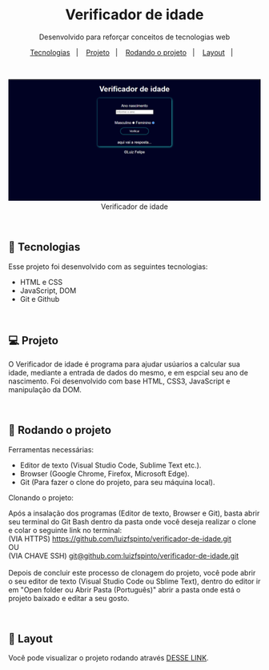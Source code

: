 <h1 align="center">Verificador de idade</h1>

<p align="center">
Desenvolvido para reforçar conceitos de tecnologias web<br/>


<p align="center">
  <a href="#-tecnologias">Tecnologias</a>&nbsp;&nbsp;&nbsp;|&nbsp;&nbsp;&nbsp;
  <a href="#-projeto">Projeto</a>&nbsp;&nbsp;&nbsp;|&nbsp;&nbsp;&nbsp;
  <a href="#-rodando">Rodando o projeto</a>&nbsp;&nbsp;&nbsp;|&nbsp;&nbsp;&nbsp;
  <a href="#-layout">Layout</a>&nbsp;&nbsp;&nbsp;|&nbsp;&nbsp;&nbsp;
</p>

<br>

<p align="center">
 <img alt="License" src="./.github/priview.png">
 Verificador de idade
</p>

<br>

## 🚀 Tecnologias

Esse projeto foi desenvolvido com as seguintes tecnologias:

- HTML e CSS
- JavaScript, DOM
- Git e Github

<br>

## 💻 Projeto

O Verificador de idade é programa para ajudar usúarios a calcular sua idade, mediante a entrada de dados do mesmo, e em espcial seu ano de nascimento. Foi desenvolvido com base HTML, CSS3, JavaScript e manipulação da DOM.

<br>

## 📳 Rodando o projeto
Ferramentas necessárias: 
- Editor de texto (Visual Studio Code, Sublime Text etc.).
- Browser (Google Chrome, Firefox, Microsoft Edge).
- Git (Para fazer o clone do projeto, para seu máquina local).

Clonando o projeto:

Após a insalação dos programas (Editor de texto, Browser e Git), basta abrir seu terminal do Git Bash dentro da pasta onde você deseja realizar o clone e colar o seguinte link no terminal: <br> (VIA HTTPS) https://github.com/luizfspinto/verificador-de-idade.git<br>OU<BR>
(VIA CHAVE SSH) [git@github.com:luizfspinto/verificador-de-idade.git](git@github.com:luizfspinto/verificador-de-idade.git)
<br><br>
Depois de concluir este processo de clonagem do projeto, você pode abrir o seu editor de texto (Visual Studio Code ou Sblime Text), dentro do editor ir em "Open folder ou Abrir Pasta (Português)" abrir a pasta onde está o projeto baixado e editar a seu gosto.

<br>

## 🔖 Layout

Você pode visualizar o projeto rodando através [DESSE LINK](https://www.figma.com/community/file/1195327109778210238).